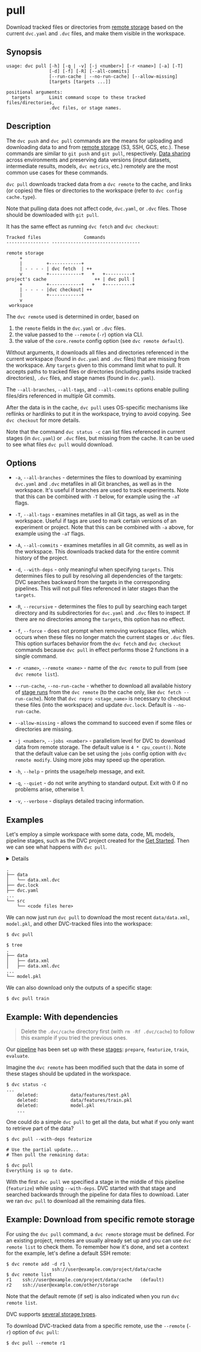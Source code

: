 # pull

Download tracked files or directories from [remote storage] based on the current
`dvc.yaml` and `.dvc` files, and make them visible in the <abbr>workspace</abbr>.

[remote storage]: /doc/user-guide/data-management/remote-storage

## Synopsis

```usage
usage: dvc pull [-h] [-q | -v] [-j <number>] [-r <name>] [-a] [-T]
                [-d] [-f] [-R] [--all-commits]
                [--run-cache | --no-run-cache] [--allow-missing]
                [targets [targets ...]]

positional arguments:
  targets       Limit command scope to these tracked files/directories,
                .dvc files, or stage names.
```

## Description

The `dvc push` and `dvc pull` commands are the means for uploading and
downloading data to and from [remote storage] (S3, SSH, GCS, etc.). These commands
are similar to `git push` and `git pull`, respectively. [Data sharing] across
environments and preserving data versions (input datasets, intermediate results,
models, `dvc metrics`, etc.) remotely are the most common use cases for these
commands.

`dvc pull` downloads tracked data from a `dvc remote` to the <abbr>cache</abbr>,
and links (or copies) the files or directories to the <abbr>workspace</abbr>
(refer to `dvc config cache.type`).

[data sharing]: /doc/start/data-management/data-versioning#storing-and-sharing

<admon type="info">

Note that pulling data does not affect code, `dvc.yaml`, or `.dvc` files. Those
should be downloaded with `git pull`.

</admon>

It has the same effect as running `dvc fetch` and `dvc checkout`:

```
Tracked files                Commands
---------------- ---------------------------------

remote storage
     +
     |         +------------+
     | - - - - | dvc fetch  | ++
     v         +------------+   +   +----------+
project's cache                  ++ | dvc pull |
     +         +------------+   +   +----------+
     | - - - - |dvc checkout| ++
     |         +------------+
     v
 workspace
```

The `dvc remote` used is determined in order, based on

1. the `remote` fields in the `dvc.yaml` or `.dvc` files.
2. the value passed to the `--remote` (`-r`) option via CLI.
3. the value of the `core.remote` config option (see `dvc remote default`).

Without arguments, it downloads all files and directories referenced in the
current workspace (found in `dvc.yaml` and `.dvc` files) that are missing from
the workspace. Any `targets` given to this command limit what to pull. It
accepts paths to tracked files or directories (including paths inside tracked
directories), `.dvc` files, and stage names (found in `dvc.yaml`).

The `--all-branches`, `--all-tags`, and `--all-commits` options enable pulling
files/dirs referenced in multiple Git commits.

After the data is in the <abbr>cache</abbr>, `dvc pull` uses OS-specific
mechanisms like reflinks or hardlinks to put it in the workspace, trying to
avoid copying. See `dvc checkout` for more details.

Note that the command `dvc status -c` can list files referenced in current
stages (in `dvc.yaml`) or `.dvc` files, but missing from the cache. It can be
used to see what files `dvc pull` would download.

## Options

- `-a`, `--all-branches` - determines the files to download by examining
  `dvc.yaml` and `.dvc` metafiles in all Git branches, as well as in the
  workspace. It's useful if branches are used to track experiments. Note that
  this can be combined with `-T` below, for example using the `-aT` flags.

- `-T`, `--all-tags` - examines metafiles in all Git tags, as well as in the
  workspace. Useful if tags are used to mark certain versions of an experiment
  or project. Note that this can be combined with `-a` above, for example using
  the `-aT` flags.

- `-A`, `--all-commits` - examines metafiles in all Git commits, as well as in
  the workspace. This downloads tracked data for the entire commit history of
  the project.

- `-d`, `--with-deps` - only meaningful when specifying `targets`. This
  determines files to pull by resolving all dependencies of the targets: DVC
  searches backward from the targets in the corresponding pipelines. This will
  not pull files referenced in later stages than the `targets`.

- `-R`, `--recursive` - determines the files to pull by searching each target
  directory and its subdirectories for `dvc.yaml` and `.dvc` files to inspect.
  If there are no directories among the `targets`, this option has no effect.

- `-f`, `--force` - does not prompt when removing workspace files, which occurs
  when these files no longer match the current stages or `.dvc` files. This
  option surfaces behavior from the `dvc fetch` and `dvc checkout` commands
  because `dvc pull` in effect performs those 2 functions in a single command.

- `-r <name>`, `--remote <name>` - name of the `dvc remote` to pull from (see
  `dvc remote list`).

- `--run-cache`, `--no-run-cache` - whether to download all available history of
  [stage runs] from the `dvc remote` (to the cache only, like `dvc fetch --run-cache`).
  Note that `dvc repro <stage_name>` is necessary to checkout these files (into the
  workspace) and update `dvc.lock`. Default is `--no-run-cache`.

- `--allow-missing` - allows the command to succeed even if some files or
  directories are missing.

- `-j <number>`, `--jobs <number>` - parallelism level for DVC to download data
  from remote storage. The default value is `4 * cpu_count()`. Note that the
  default value can be set using the `jobs` config option with
  `dvc remote modify`. Using more jobs may speed up the operation.

- `-h`, `--help` - prints the usage/help message, and exit.

- `-q`, `--quiet` - do not write anything to standard output. Exit with 0 if no
  problems arise, otherwise 1.

- `-v`, `--verbose` - displays detailed tracing information.

[stage runs]: /doc/user-guide/project-structure/internal-files#run-cache

## Examples

Let's employ a simple <abbr>workspace</abbr> with some data, code, ML models,
pipeline stages, such as the <abbr>DVC project</abbr> created for the
[Get Started](/doc/start). Then we can see what happens with `dvc pull`.

<details>

### Click and expand to set up the project

Start by cloning our example repo if you don't already have it:

```cli
$ git clone https://github.com/iterative/example-get-started
$ cd example-get-started
```

</details>

```cli
.
├── data
│   └── data.xml.dvc
├── dvc.lock
├── dvc.yaml
...
└── src
    └── <code files here>
```

We can now just run `dvc pull` to download the most recent `data/data.xml`,
`model.pkl`, and other DVC-tracked files into the <abbr>workspace</abbr>:

```cli
$ dvc pull

$ tree
.
├── data
│   ├── data.xml
│   ├── data.xml.dvc
...
└── model.pkl
```

We can also download only the <abbr>outputs</abbr> of a specific stage:

```cli
$ dvc pull train
```

## Example: With dependencies

> Delete the `.dvc/cache` directory first (with `rm -Rf .dvc/cache`) to follow
> this example if you tried the previous ones.

Our [pipeline](/doc/command-reference/dag) has been set up with these
[stages](/doc/command-reference/run): `prepare`, `featurize`, `train`,
`evaluate`.

Imagine the `dvc remote` has been modified such that the data in some of these
stages should be updated in the <abbr>workspace</abbr>.

```cli
$ dvc status -c
...
	deleted:            data/features/test.pkl
	deleted:            data/features/train.pkl
	deleted:            model.pkl
	...
```

One could do a simple `dvc pull` to get all the data, but what if you only want
to retrieve part of the data?

```cli
$ dvc pull --with-deps featurize

# Use the partial update...
# Then pull the remaining data:

$ dvc pull
Everything is up to date.
```

With the first `dvc pull` we specified a stage in the middle of this pipeline
(`featurize`) while using `--with-deps`. DVC started with that stage and
searched backwards through the pipeline for data files to download. Later we ran
`dvc pull` to download all the remaining data files.

## Example: Download from specific remote storage

For using the `dvc pull` command, a `dvc remote` storage must be defined. For an
existing <abbr>project</abbr>, remotes are usually already set up and you can
use `dvc remote list` to check them. To remember how it's done, and set a
context for the example, let's define a default SSH remote:

```cli
$ dvc remote add -d r1 \
                 ssh://user@example.com/project/data/cache
$ dvc remote list
r1    ssh://user@example.com/project/data/cache   (default)
r2    ssh://user@example.com/other/storage
```

Note that the default remote (if set) is also indicated when you run `dvc remote list`.

<admon type="info">

DVC supports [several storage types].

[several storage types]:
  /doc/user-guide/data-management/remote-storage#supported-storage-types

</admon>

To download DVC-tracked data from a specific remote, use the `--remote` (`-r`)
option of `dvc pull`:

```cli
$ dvc pull --remote r1
```
